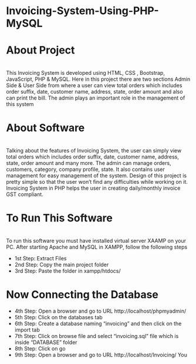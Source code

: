 # Invoicing-System-Using-PHP-MySQL

# About Project
<br/>This Invoicing System is developed using HTML, CSS , Bootstrap, JavaScript,
PHP & MySQL. Here in this project there are two sections Admin Side & User Side from
where a user can view total orders which includes order suffix, date, customer name, address,
state, order amount and also can print the bill. The admin plays an important role in the
management of this system

# About Software 
<br/>Talking about the features of Invoicing System, the user can simply view
total orders which includes order suffix, date, customer name, address, state, order amount
and many more. The admin can manage orders, customers, category, company profile, state.
It also contains user management for easy management of the system.
Design of this project is pretty simple so that the user won’t find any difficulties while working on
it. Invoicing System in PHP helps the user in creating daily/monthly invoice GST compliant.

# To Run This Software
<br/>To run this software you must have installed virtual server XAAMP
on your PC. After starting Apache and MySQL in XAMPP, follow the following steps<br/>
- 1st Step: Extract Files<br/>
- 2nd Step: Copy the main project folder<br/>
- 3rd Step: Paste the folder in xampp/htdocs/<br/>
# Now Connecting the Database
- 4th Step: Open a browser and go to URL http://localhost/phpmyadmin/<br/>
- 5th Step: Click on the databases tab<br/>
- 6th Step: Create a database naming “invoicing” and then click on the import tab<br/>
- 7th Step: Click on browse file and select “invoicing.sql” file which is inside “DATABASE” folder<br/>
- 8th Step: Click on go<br/>
- 9th Step: Open a browser and go to URL http://localhost/Invoicing/
You
